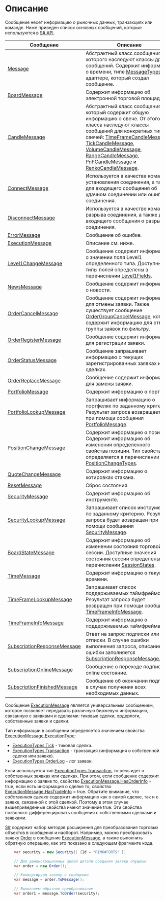 # Описание

Сообщение несет информацию о рыночных данных, транзакциях или команде. Ниже приведен список основных сообщений, которые используются в [S\#.API](StockSharpAbout.md). 

| Сообщение                                                                           | Описание                                                                                                                                                                                                                                                                                                                                                                                                                                                                                                                                                                |
| ----------------------------------------------------------------------------------- | ----------------------------------------------------------------------------------------------------------------------------------------------------------------------------------------------------------------------------------------------------------------------------------------------------------------------------------------------------------------------------------------------------------------------------------------------------------------------------------------------------------------------------------------------------------------------- |
| [Message](xref:StockSharp.Messages.Message)                                         | Абстрактный класс сообщения, от которого наследуют классы других сообщений. Содержит информацию о времени, типе [MessageTypes](xref:StockSharp.Messages.MessageTypes) и адаптере, который создал сообщение.                                                                                                                                                                                                                                                                                                                                                             |
| [BoardMessage](xref:StockSharp.Messages.BoardMessage)                               | Содержит информацию об электронной торговой площадке.                                                                                                                                                                                                                                                                                                                                                                                                                                                                                                                   |
| [CandleMessage](xref:StockSharp.Messages.CandleMessage)                             | Абстрактный класс сообщения, который содержит общую информацию о свече. От этого класса наследуют классы сообщений для конкретных типов свечей: [TimeFrameCandleMessage](xref:StockSharp.Messages.TimeFrameCandleMessage), [TickCandleMessage](xref:StockSharp.Messages.TickCandleMessage), [VolumeCandleMessage](xref:StockSharp.Messages.VolumeCandleMessage), [RangeCandleMessage](xref:StockSharp.Messages.RangeCandleMessage), [PnFCandleMessage](xref:StockSharp.Messages.PnFCandleMessage) и [RenkoCandleMessage](xref:StockSharp.Messages.RenkoCandleMessage).  |
| [ConnectMessage](xref:StockSharp.Messages.ConnectMessage)                           | Используется в качестве команды установления соединения, а также для входящего сообщения об удачном соединении или ошибке соединения.                                                                                                                                                                                                                                                                                                                                                                                                                                   |
| [DisconnectMessage](xref:StockSharp.Messages.DisconnectMessage)                     | Используется в качестве команды разрыва соединения, а также для входящего сообщения о разрыве соединения.                                                                                                                                                                                                                                                                                                                                                                                                                                                               |
| [ErrorMessage](xref:StockSharp.Messages.ErrorMessage)                               | Сообщение об ошибке.                                                                                                                                                                                                                                                                                                                                                                                                                                                                                                                                                    |
| [ExecutionMessage](xref:StockSharp.Messages.ExecutionMessage)                       | Описание см. ниже.                                                                                                                                                                                                                                                                                                                                                                                                                                                                                                                                                      |
| [Level1ChangeMessage](xref:StockSharp.Messages.Level1ChangeMessage)                 | Сообщение содержит информацию о значении поля Level1 определенного типа. Доступные типы полей определены в перечислении [Level1Fields](xref:StockSharp.Messages.Level1Fields).                                                                                                                                                                                                                                                                                                                                                                                          |
| [NewsMessage](xref:StockSharp.Messages.NewsMessage)                                 | Сообщение содержит информацию о новости.                                                                                                                                                                                                                                                                                                                                                                                                                                                                                                                                |
| [OrderCancelMessage](xref:StockSharp.Messages.OrderCancelMessage)                   | Сообщение содержит информацию для отмены заявки. Также существует сообщение [OrderGroupCancelMessage](xref:StockSharp.Messages.OrderGroupCancelMessage), которое содержит информацию для отмены группы заявок по фильтру.                                                                                                                                                                                                                                                                                                                                               |
| [OrderRegisterMessage](xref:StockSharp.Messages.OrderRegisterMessage)               | Сообщение содержит информацию для регистрации заявки.                                                                                                                                                                                                                                                                                                                                                                                                                                                                                                                   |
| [OrderStatusMessage](xref:StockSharp.Messages.OrderStatusMessage)                   | Сообщение запрашивает информацию о текущих зарегистрированных заявках и сделках.                                                                                                                                                                                                                                                                                                                                                                                                                                                                                        |
| [OrderReplaceMessage](xref:StockSharp.Messages.OrderReplaceMessage)                 | Сообщение содержит информацию для замены заявки.                                                                                                                                                                                                                                                                                                                                                                                                                                                                                                                        |
| [PortfolioMessage](xref:StockSharp.Messages.PortfolioMessage)                       | Содержит информацию о портфеле.                                                                                                                                                                                                                                                                                                                                                                                                                                                                                                                                         |
| [PortfolioLookupMessage](xref:StockSharp.Messages.PortfolioLookupMessage)           | Запрашивает информацию о портфелях по заданному критерию. Результат запроса возвращается при помощи сообщения [PortfolioMessage](xref:StockSharp.Messages.PortfolioMessage).                                                                                                                                                                                                                                                                                                                                                                                            |
| [PositionChangeMessage](xref:StockSharp.Messages.PositionChangeMessage)             | Содержит информацию о позиции. Содержит информацию об изменении определенного свойства позиции. Тип свойства определяется в перечислении [PositionChangeTypes](xref:StockSharp.Messages.PositionChangeTypes).                                                                                                                                                                                                                                                                                                                                                           |
| [QuoteChangeMessage](xref:StockSharp.Messages.QuoteChangeMessage)                   | Содержит информацию о котировках стакана.                                                                                                                                                                                                                                                                                                                                                                                                                                                                                                                               |
| [ResetMessage](xref:StockSharp.Messages.ResetMessage)                               | Сброс состояния.                                                                                                                                                                                                                                                                                                                                                                                                                                                                                                                                                        |
| [SecurityMessage](xref:StockSharp.Messages.SecurityMessage)                         | Содержит информацию об инструменте.                                                                                                                                                                                                                                                                                                                                                                                                                                                                                                                                     |
| [SecurityLookupMessage](xref:StockSharp.Messages.SecurityLookupMessage)             | Запрашивает список инструментов по заданному критерию. Результат запроса будет возвращен при помощи сообщения [SecurityMessage](xref:StockSharp.Messages.SecurityMessage).                                                                                                                                                                                                                                                                                                                                                                                              |
| [BoardStateMessage](xref:StockSharp.Messages.BoardStateMessage)                     | Содержит информацию об изменении состояния торговой сессии. Доступные значения состояния сессии определены в перечислении [SessionStates](xref:StockSharp.Messages.SessionStates).                                                                                                                                                                                                                                                                                                                                                                                      |
| [TimeMessage](xref:StockSharp.Messages.TimeMessage)                                 | Содержит информацию о текущем времени.                                                                                                                                                                                                                                                                                                                                                                                                                                                                                                                                  |
| [TimeFrameLookupMessage](xref:StockSharp.Messages.TimeFrameLookupMessage)           | Запрашивает список поддерживаемых таймфреймов. Результат запроса будет возвращен при помощи сообщения [TimeFrameInfoMessage](xref:StockSharp.Messages.TimeFrameInfoMessage).                                                                                                                                                                                                                                                                                                                                                                                            |
| [TimeFrameInfoMessage](xref:StockSharp.Messages.TimeFrameInfoMessage)               | Содержит информацию о поддерживаемых таймфреймах.                                                                                                                                                                                                                                                                                                                                                                                                                                                                                                                       |
| [SubscriptionResponseMessage](xref:StockSharp.Messages.SubscriptionResponseMessage) | Ответ на запрос подписки или отписки. В случае ошибки выполнения запроса, описание ошибки заполняется [SubscriptionResponseMessage.Error](xref:StockSharp.Messages.SubscriptionResponseMessage.Error).                                                                                                                                                                                                                                                                                                                                                                  |
| [SubscriptionOnlineMessage](xref:StockSharp.Messages.SubscriptionOnlineMessage)     | Сообщение о переходе подписки в online состояние.                                                                                                                                                                                                                                                                                                                                                                                                                                                                                                                       |
| [SubscriptionFinishedMessage](xref:StockSharp.Messages.SubscriptionFinishedMessage) | Сообщение об окончании подписки в случае получения всех необходимых данных.                                                                                                                                                                                                                                                                                                                                                                                                                                                                                             |

Сообщение [ExecutionMessage](xref:StockSharp.Messages.ExecutionMessage) является универсальным сообщением, которое позволяет передавать различную биржевую информацию, связанную с заявками и сделками: тиковые сделки, ордерлоги, собственные заявки и сделки.

Тип информации в сообщении определяется значением свойства [ExecutionMessage.ExecutionType](xref:StockSharp.Messages.ExecutionMessage.ExecutionType): 

- [ExecutionTypes.Tick](xref:StockSharp.Messages.ExecutionTypes.Tick) \- тиковая сделка.
- [ExecutionTypes.Transaction](xref:StockSharp.Messages.ExecutionTypes.Transaction) \- транзакция (информация о собственной сделке или заявке).
- [ExecutionTypes.OrderLog](xref:StockSharp.Messages.ExecutionTypes.OrderLog) \- лог заявок.

Если используется тип [ExecutionTypes.Transaction](xref:StockSharp.Messages.ExecutionTypes.Transaction), то речь идет о собственных заявках или сделках. При этом, если сообщение содержит информацию о заявке то, свойство [ExecutionMessage.HasOrderInfo](xref:StockSharp.Messages.ExecutionMessage.HasOrderInfo) \= true, если есть информация о сделке то, свойство [ExecutionMessage.HasTradeInfo](xref:StockSharp.Messages.ExecutionMessage.HasTradeInfo) \= true. Обратите внимание, что *собственная сделка* содержит информацию как о самой сделке, так и о заявке, связанной с этой сделкой. Поэтому в этом случае вышеприведенные свойства имеют значение true. Эти свойства позволяют дифференцировать сообщения с собственными сделками и заявками. 

[S\#](StockSharpAbout.md) содержит набор методов расширения для преобразования торговых объектов в сообщения и наоборот. Например, можно преобразовать заявку [Order](xref:StockSharp.BusinessEntities.Order) в сообщение [ExecutionMessage](xref:StockSharp.Messages.ExecutionMessage), а также выполнить обратную операцию, как это показано в следующем фрагменте кода. 

```cs
	var security = new Security() {Id = "RIM6#FORTS" };
	
	// Для демонстрационных целей детали создания заявки опущены
	var order = new Order();
	
	// Конвертируем заявку в сообщение
	var message = order.ToMessage();
	
	// Выполняем обратное преобразование
	var order1 = message.ToOrder(security);
```
